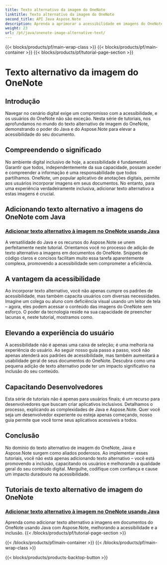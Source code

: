 ```yaml
---
title: Texto alternativo da imagem do OneNote
linktitle: Texto alternativo da imagem do OneNote
second_title: API Java Aspose.Note
description: Aprenda a aprimorar a acessibilidade em imagens do OneNote usando Java com Aspose.Note. Adicione texto alternativo sem esforço para aumentar a inclusão e melhorar a experiência do usuário.
weight: 23
url: /pt/java/onenote-image-alternative-text/
---
```


{{< blocks/products/pf/main-wrap-class >}}
{{< blocks/products/pf/main-container >}}
{{< blocks/products/pf/tutorial-page-section >}}

# Texto alternativo da imagem do OneNote

## Introdução

Navegar no cenário digital exige um compromisso com a acessibilidade, e os usuários do OneNote não são exceção. Nesta série de tutoriais, nos aprofundamos no mundo do texto alternativo de imagem do OneNote, demonstrando o poder do Java e do Aspose.Note para elevar a acessibilidade do seu documento.

## Compreendendo o significado
No ambiente digital inclusivo de hoje, a acessibilidade é fundamental. Garantir que todos, independentemente da sua capacidade, possam aceder e compreender a informação é uma responsabilidade que todos partilhamos. OneNote, um popular aplicativo de anotações digitais, permite aos usuários incorporar imagens em seus documentos. No entanto, para uma experiência verdadeiramente inclusiva, adicionar texto alternativo a estas imagens é crucial.

## Adicionando texto alternativo a imagens do OneNote com Java
### [Adicionar texto alternativo à imagem no OneNote usando Java](./add-alternative-text-to-image/)
A versatilidade do Java e os recursos do Aspose.Note se unem perfeitamente neste tutorial. Orientamos você no processo de adição de texto alternativo a imagens em documentos do OneNote. Snippets de código claros e concisos facilitam muito essa tarefa aparentemente complexa, promovendo a acessibilidade sem comprometer a eficiência.

## A vantagem da acessibilidade
Ao incorporar texto alternativo, você não apenas cumpre os padrões de acessibilidade, mas também capacita usuários com diversas necessidades. Imagine um colega ou aluno com deficiência visual usando um leitor de tela – agora, eles podem acessar o conteúdo das imagens do OneNote sem esforço. O poder da tecnologia reside na sua capacidade de preencher lacunas e, neste tutorial, mostramos como.

## Elevando a experiência do usuário
A acessibilidade não é apenas uma caixa de seleção; é uma melhoria na experiência do usuário. Ao seguir nosso guia passo a passo, você não apenas atenderá aos padrões de acessibilidade, mas também aumentará a usabilidade geral de seus documentos do OneNote. Descubra como uma pequena adição de texto alternativo pode ter um impacto significativo na inclusão do seu conteúdo.

## Capacitando Desenvolvedores
Esta série de tutoriais não é apenas para usuários finais; é um recurso para desenvolvedores que buscam criar aplicativos inclusivos. Detalhamos o processo, explicando as complexidades de Java e Aspose.Note. Quer você seja um desenvolvedor experiente ou esteja apenas começando, nosso guia permite que você torne seus aplicativos acessíveis a todos.

## Conclusão
No domínio do texto alternativo de imagem do OneNote, Java e Aspose.Note surgem como aliados poderosos. Ao implementar esses tutoriais, você não está apenas adicionando texto alternativo – você está promovendo a inclusão, capacitando os usuários e melhorando a qualidade geral do seu conteúdo digital. Mergulhe, codifique com confiança e cause um impacto duradouro na acessibilidade.
## Tutoriais de texto alternativo de imagem do OneNote
### [Adicionar texto alternativo à imagem no OneNote usando Java](./add-alternative-text-to-image/)
Aprenda como adicionar texto alternativo a imagens em documentos do OneNote usando Java com Aspose.Note, melhorando a acessibilidade e a inclusão.
{{< /blocks/products/pf/tutorial-page-section >}}

{{< /blocks/products/pf/main-container >}}
{{< /blocks/products/pf/main-wrap-class >}}

{{< blocks/products/products-backtop-button >}}
